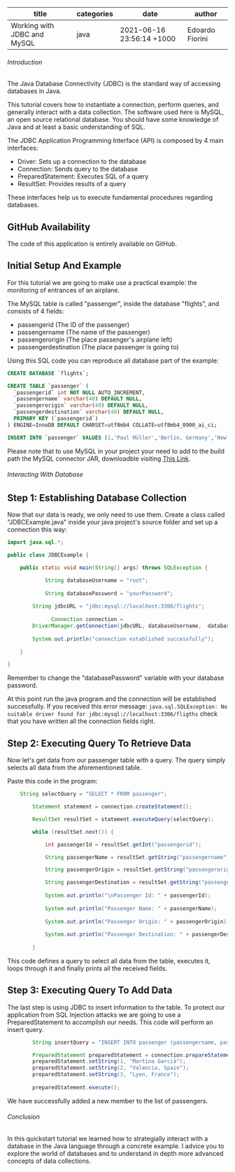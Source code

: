 title | categories | date | author
--- | --- | --- | ---
Working with JDBC and MySQL | java | 2021-06-16 23:56:14 +1000 | Edoardo Fiorini  

###### Introduction

The Java Database Connectivity (JDBC) is the standard way of accessing databases in Java. 

This tutorial covers how to instantiate a connection, perform queries, and generally interact with a data collection. The software used here is MySQL, an open source relational database. You should have some knowledge of Java and at least a basic understanding of SQL.

The JDBC Application Programming Interface (API) is composed by 4 main interfaces:

+ Driver: Sets up a connection to the database
+ Connection: Sends query to the database
+ PreparedStatement: Executes SQL of a query
+ ResultSet: Provides results of a query

These interfaces help us to execute fundamental procedures regarding databases.

## GitHub Availability

The code of this application is entirely available on GitHub.

## Initial Setup And Example

For this tutorial we are going to make use a practical example: the monitoring of entrances of an airplane.

The MySQL table is called "passenger", inside the database "flights", and consists of 4 fields:

+ passengerid (The ID of the passenger)
+ passengername (The name of the passenger)
+ passengerorigin (The place passenger's airplane left)
+ passengerdestination (The place passenger is going to)

Using this SQL code you can reproduce all database part of the example:

```sql
CREATE DATABASE `flights`;

CREATE TABLE `passenger` (
  `passengerid` int NOT NULL AUTO_INCREMENT,
  `passengername` varchar(40) DEFAULT NULL,
  `passengerorigin` varchar(40) DEFAULT NULL,
  `passengerdestination` varchar(40) DEFAULT NULL,
  PRIMARY KEY (`passengerid`)
) ENGINE=InnoDB DEFAULT CHARSET=utf8mb4 COLLATE=utf8mb4_0900_ai_ci;

INSERT INTO `passenger` VALUES (1,'Paul Müller','Berlin, Germany','New York, USA'),(2,'Léo Martin','Paris, France','Barcelona, Spain'),(3,'John Doe','Boston, USA','Chicago, USA'),(4,'Mario Rossi','Rome, Italy','Liverpool, UK'),(5,'Agata Wòjcik','Warsaw, Poland','Cracovia, Poland');

```

Please note that to use MySQL in your project your need to add to the build path the MySQL connector JAR, downloadble visiting [This Link](https://repo1.maven.org/maven2/mysql/mysql-connector-java/8.0.25/mysql-connector-java-8.0.25.jar).

###### Interacting With Database

## Step 1: Establishing Database Collection

Now that our data is ready, we only need to use them. Create a class called "JDBCExample.java" inside your java project's source folder and set up a connection this way:

```java
import java.sql.*;

public class JDBCExample {

	public static void main(String[] args) throws SQLException {

		    String databaseUsername = "root";
		    
		    String databasePassword = "yourPassword";
        
        String jdbcURL = "jdbc:mysql://localhost:3306/flights";
		
			  Connection connection = 
        DriverManager.getConnection(jdbcURL, databaseUsername,  databasePassword);
			
        System.out.println("connection established successfully");
      
	}

}
```

Remember to change the "databasePassword" variable with your database password.

At this point run the java program and the connection will be established successfully. If you received this error message:
```java.sql.SQLException: No suitable driver found for jdbc:mysql://localhost:3306/fligths``` check that you have written all the connection fields right.

## Step 2: Executing Query To Retrieve Data

Now let's get data from our passenger table with a query. The query simply selects all data from the aforementioned table.

Paste this code in the program:

```java
    String selectQuery = "SELECT * FROM passenger";

		Statement statement = connection.createStatement();

		ResultSet resultSet = statement.executeQuery(selectQuery);

		while (resultSet.next()) {

			int passengerId = resultSet.getInt("passengerid");

			String passengerName = resultSet.getString("passengername");

			String passengerOrigin = resultSet.getString("passengerorigin");

			String passengerDestination = resultSet.getString("passengerdestination");
			
			System.out.println("\nPassenger Id: " + passengerId);
			
			System.out.println("Passenger Name: " + passengerName);
			
			System.out.println("Passenger Origin: " + passengerOrigin);
			
			System.out.println("Passenger Destination: " + passengerDestination);
			
		}
```

This code defines a query to select all data from the table, executes it, loops through it and finally prints all the received fields. 

## Step 3: Executing Query To Add Data

The last step is using JDBC to insert information to the table. To protect our application from SQL Injection attacks we are going to use a PreparedStatement to accomplish our needs. This code will perform an insert query.

```java
		String insertQuery = "INSERT INTO passenger (passengername, passengerorigin, passengerdestination) VALUES  (?, ?, ?)";

		PreparedStatement preparedStatement = connection.prepareStatement(insertQuery);
		preparedStatement.setString(1, "Martina Garcià");
		preparedStatement.setString(2, "Valencia, Spain");
		preparedStatement.setString(3, "Lyon, France"); 
		
		preparedStatement.execute();

```

We have successfully added a new member to the list of passengers.

###### Conclusion

In this quickstart tutorial we learned how to strategially interact with a database in the Java language through a concrete example.
I advice you to explore the world of databases and to understand in depth more advanced concepts of data collections.
